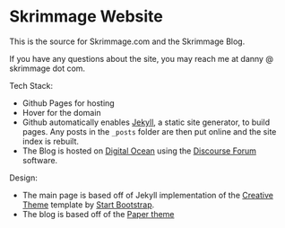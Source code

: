 # Skrimmage Website

This is the source for Skrimmage.com and the Skrimmage Blog. 

If you have any questions about the site, you may reach me at danny @ skrimmage dot com.

Tech Stack:
- Github Pages for hosting
- Hover for the domain
- Github automatically enables [Jekyll](https://jekyllrb.com), a static site generator, to build pages. Any posts in the `_posts` folder are then put online and the site index is rebuilt. 
- The Blog is hosted on [Digital Ocean](http://digitalocean.com) using the [Discourse Forum](https://www.discourse.org/) software.

Design:
- The main page is based off of Jekyll implementation of the [Creative Theme](http://startbootstrap.com/template-overviews/creative/) template by [Start Bootstrap](http://startbootstrap.com).
- The blog is based off of the [Paper theme](https://github.com/mkchoi212/paper-jekyll-theme)
